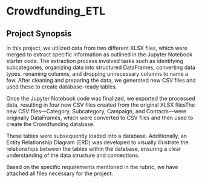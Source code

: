 # Crowdfunding_ETL

## Project Synopsis
In this project, we utilized data from two different XLSX files, which were merged to extract specific information as outlined in the Jupyter Notebook starter code. The extraction process involved tasks such as identifying subcategories, organizing data into structured DataFrames, converting data types, renaming columns, and dropping unnecessary columns to name a few. After cleaning and preparing the data, we generated new CSV files and used these to create database-ready tables.

Once the Jupyter Notebook code was finalized, we exported the processed data, resulting in four new CSV files created from the original XLSX filesThe new CSV files—Category, Subcategory, Campaign, and Contacts—were originally DataFrames, which were converted to CSV files and then used to create the Crowdfunding database.

These tables were subsequently loaded into a database. Additionally, an Entity Relationship Diagram (ERD) was developed to visually illustrate the relationships between the tables within the database, ensuring a clear understanding of the data structure and connections.

Based on the specific requirements mentioned in the rubric, we have attached all files necessary for the project.






